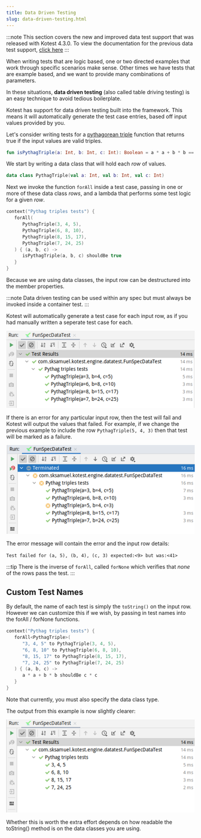 ```yaml
---
title: Data Driven Testing
slug: data-driven-testing.html
---
```



:::note
This section covers the new and improved data test support that was released with Kotest 4.3.0. To view the
documentation for the previous data test support, [click here](data_driven_testing_4.2.0.md)
:::

When writing tests that are logic based, one or two directed examples that work through specific scenarios make sense.
Other times we have tests that are example based, and we want to provide many combinations of parameters.

In these situations, **data driven testing** (also called table driving testing) is an easy technique to avoid tedious
boilerplate.

Kotest has support for data driven testing built into the framework. This means it will automatically generate the test
case entries, based off input values provided by you.

Let's consider writing tests for a [pythagorean triple](https://en.wikipedia.org/wiki/Pythagorean_triple) function that
returns true if the input values are valid triples.

```kotlin
fun isPythagTriple(a: Int, b: Int, c: Int): Boolean = a * a + b * b == c * c
```

We start by writing a data class that will hold each _row_ of values.

```kotlin
data class PythagTriple(val a: Int, val b: Int, val c: Int)
```

Next we invoke the function `forAll` inside a test case, passing in one or more of these data class _rows_, and a lambda
that performs some test logic for a given _row_.

```kotlin
context("Pythag triples tests") {
   forAll(
      PythagTriple(3, 4, 5),
      PythagTriple(6, 8, 10),
      PythagTriple(8, 15, 17),
      PythagTriple(7, 24, 25)
   ) { (a, b, c) ->
      isPythagTriple(a, b, c) shouldBe true
   }
}
```

Because we are using data classes, the input row can be destructured into the member properties.

:::note
Data driven testing can be used within any spec but must always be invoked inside a container test.
:::

Kotest will automatically generate a test case for each input row, as if you had manually written a seperate test case
for each.

![data test example output](../images/datatest1.png)

If there is an error for any particular input row, then the test will fail and Kotest will output the values that
failed. For example, if we change the previous example to include the row `PythagTriple(5, 4, 3)`
then that test will be marked as a failure.

![data test example output](../images/datatest2.png)

The error message will contain the error and the input row details:

`Test failed for (a, 5), (b, 4), (c, 3) expected:<9> but was:<41>`

:::tip
There is the inverse of `forAll`, called `forNone` which verifies that _none_ of the rows pass the test.
:::

## Custom Test Names

By default, the name of each test is simply the `toString()` on the input row. However we can customize this if we wish,
by passing in test names into the forAll / forNone functions.

```kotlin
context("Pythag triples tests") {
   forAll<PythagTriple>(
      "3, 4, 5" to PythagTriple(3, 4, 5),
      "6, 8, 10" to PythagTriple(6, 8, 10),
      "8, 15, 17" to PythagTriple(8, 15, 17),
      "7, 24, 25" to PythagTriple(7, 24, 25)
   ) { (a, b, c) ->
      a * a + b * b shouldBe c * c
   }
}
```

Note that currently, you must also specify the data class type.

The output from this example is now slightly clearer:

![data test example output](../images/datatest3.png)

Whether this is worth the extra effort depends on how readable the toString() method is on the data classes you are
using.

